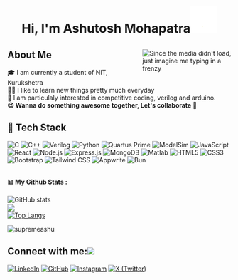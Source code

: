 # <h1 align="center">Hi, I'm Ashutosh Mohapatra<a><img src="https://github.com/Kathryn-Jie/Kathryn-Jie/blob/main/wave.gif" width="60px" /></h1>
<img align="right" src="https://media.giphy.com/media/ZchkBcB4zKiuG4Y22I/giphy.gif" width="200px" alt="Since the media didn't load, just imagine me typing in a frenzy">

## About Me
🎓 I am currently a student of NIT, Kurukshetra</br>
👨‍💻 I like to learn new things pretty much everyday</br>
💜 I am particulaly interested in competitive coding, verilog and arduino.</br>
<strong>😉 Wanna do something awesome together, Let's collaborate 🤝</br></strong>

## 🚀 Tech Stack

![C](https://img.shields.io/badge/C-00599C?logo=c&logoColor=white)
![C++](https://img.shields.io/badge/C++-00599C?logo=c%2B%2B&logoColor=white)
![Verilog](https://img.shields.io/badge/Verilog-1a1a1a?logo=&logoColor=white)
![Python](https://img.shields.io/badge/Python-3776AB?logo=python&logoColor=white)
![Quartus Prime](https://img.shields.io/badge/Quartus%20Prime-0071C5?logo=intel&logoColor=white)
![ModelSim](https://img.shields.io/badge/ModelSim-1a1a1a?logo=&logoColor=white)
![JavaScript](https://img.shields.io/badge/JavaScript-F7DF1E?logo=javascript&logoColor=black)
![React](https://img.shields.io/badge/React-20232A?logo=react&logoColor=61DAFB)
![Node.js](https://img.shields.io/badge/Node.js-339933?logo=node.js&logoColor=white)
![Express.js](https://img.shields.io/badge/Express.js-000000?logo=express&logoColor=white)
![MongoDB](https://img.shields.io/badge/MongoDB-47A248?logo=mongodb&logoColor=white)
![Matlab](https://img.shields.io/badge/Matlab-0076A8?logo=mathworks&logoColor=white)
![HTML5](https://img.shields.io/badge/HTML5-E34F26?logo=html5&logoColor=white)
![CSS3](https://img.shields.io/badge/CSS3-1572B6?logo=css3&logoColor=white)
![Bootstrap](https://img.shields.io/badge/Bootstrap-563D7C?logo=bootstrap&logoColor=white)
![Tailwind CSS](https://img.shields.io/badge/Tailwind_CSS-06B6D4?logo=tailwindcss&logoColor=white)
![Appwrite](https://img.shields.io/badge/Appwrite-F02E65?logo=appwrite&logoColor=white)
![Bun](https://img.shields.io/badge/Bun-333333?logo=bun&logoColor=white)


<br><strong>📊 My Github Stats :</strong><br><br>
![GitHub stats](https://github-readme-stats.vercel.app/api?username=supremeashu&show_icons=true&count_private=true&include_all_commits=true&theme=radical)<br>
<img align="center" src="https://github-readme-streak-stats.herokuapp.com/?user=supremeashu&theme=radical&hide_border=true"/><br>
[![Top Langs](https://github-readme-stats.vercel.app/api/top-langs/?username=supremeashu&layout=compact&text_color=daf7dc&bg_color=151515)](https://github.com/supremeashu/github-readme-stats)
<br>
<p align="left"> <img src="https://komarev.com/ghpvc/?username=supremeashu&label=Profile%20views&color=0e75b6&style=flat" alt="supremeashu" /> </p>

## Connect with me:<img src='https://raw.githubusercontent.com/ShahriarShafin/ShahriarShafin/main/Assets/handshake.gif' width="100px">
[![LinkedIn](https://img.shields.io/badge/LinkedIn-blue?logo=linkedin&logoColor=white)](https://www.linkedin.com/in/ashutosh-mohapatra-159ba8185)
[![GitHub](https://img.shields.io/badge/GitHub-black?logo=github&logoColor=white)](https://github.com/supremeashu)
[![Instagram](https://img.shields.io/badge/Instagram-Red?logo=Instagram&logoColor=white)](https://www.instagram.com/supreme_ashu)
[![X (Twitter)](https://img.shields.io/badge/X-black?logo=twitter&logoColor=white)](https://x.com/supremeashu)
